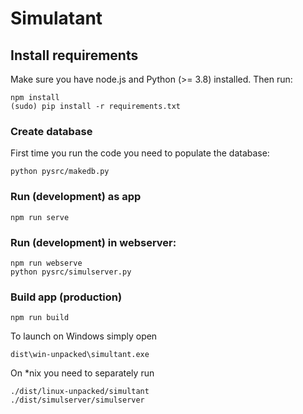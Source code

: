 # Simulatant

## Install requirements
Make sure you have node.js and Python (>= 3.8) installed. Then run:
```
npm install
(sudo) pip install -r requirements.txt
```

### Create database
First time you run the code you need to populate the database:
```
python pysrc/makedb.py
```

### Run (development) as app
```
npm run serve
```

### Run (development) in webserver:
```
npm run webserve
python pysrc/simulserver.py
```

### Build app (production)
```
npm run build
```
To launch on Windows simply open
```
dist\win-unpacked\simultant.exe
```
On *nix you need to separately run
```
./dist/linux-unpacked/simultant
./dist/simulserver/simulserver
```




